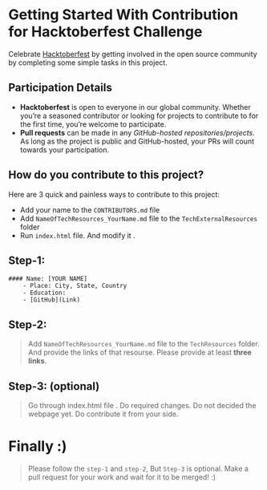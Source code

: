 # Getting Started With Contribution for Hacktoberfest Challenge

Celebrate [Hacktoberfest](https://hacktoberfest.digitalocean.com/) by getting involved in the open source community by completing some simple tasks in this project.

## Participation Details
- **Hacktoberfest** is open to everyone in our global community. Whether you’re a seasoned contributor or looking for projects to contribute to for the first time, you’re welcome to participate.
- **Pull requests** can be made in any _GitHub-hosted repositories/projects_. As long as the project is public and GitHub-hosted, your PRs will count towards your participation.

## How do you contribute to this project?

Here are 3 quick and painless ways to contribute to this project:

* Add your name to the `CONTRIBUTORS.md` file
* Add `NameOfTechResources_YourName.md` file to the `TechExternalResources` folder 
* Run `index.html` file. And modify it .
 
 ## Step-1:
    #### Name: [YOUR NAME]
        - Place: City, State, Country
        - Education: 
        - [GitHub](Link)
 
## Step-2:
>Add `NameOfTechResources_YourName.md` file to the `TechResources` folder. And provide the links of that resourse. Please provide at least **three links**.

## Step-3: (optional)

>Go through index.html file . Do required changes. Do not decided the webpage yet. Do contribute it from your side. 

# Finally :)

>Please follow the `step-1` and `step-2`, But `Step-3` is optional. Make a pull request for your work and wait for it to be merged! :)
